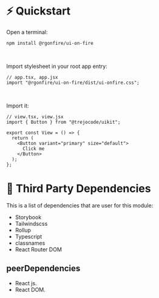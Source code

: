 # ⚡️ Quickstart

Open a terminal:
``` 
npm install @rgonfire/ui-on-fire
```
<br/>

Import stylesheet in your root app entry:
``` 
// app.tsx, app.jsx
import "@rgonfire/ui-on-fire/dist/ui-onfire.css";
```
<br/>

Import it:
```
// view.tsx, view.jsx
import { Button } from "@trejocode/uikit";

export const View = () => {
  return (
    <Button variant="primary" size="default">
      Click me
    </Button>
  );
};
```

# 🌱 Third Party Dependencies

This is a list of dependencies that are user for this module:

+ Storybook
+ Tailwindscss
+ Rollup
+ Typescript
+ classnames
+ React Router DOM

## peerDependencies
+ React js.
+ React DOM.
